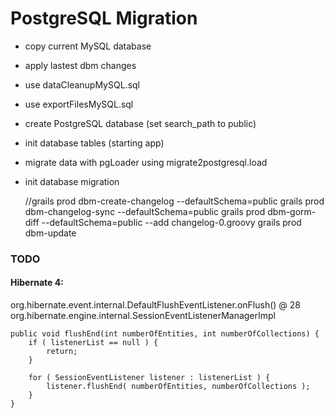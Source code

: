
# PostgreSQL Migration

- copy current MySQL database
- apply lastest dbm changes


- use dataCleanupMySQL.sql
- use exportFilesMySQL.sql


- create PostgreSQL database (set search_path to public)
- init database tables (starting app)
- migrate data with pgLoader using migrate2postgresql.load


- init database migration


    //grails prod dbm-create-changelog --defaultSchema=public
    grails prod dbm-changelog-sync --defaultSchema=public
    grails prod dbm-gorm-diff --defaultSchema=public --add changelog-0.groovy
    grails prod dbm-update

### TODO

#### Hibernate 4:
org.hibernate.event.internal.DefaultFlushEventListener.onFlush() @ 28
org.hibernate.engine.internal.SessionEventListenerManagerImpl

	public void flushEnd(int numberOfEntities, int numberOfCollections) { 
		if ( listenerList == null ) { 
			return; 
		} 
 
		for ( SessionEventListener listener : listenerList ) { 
			listener.flushEnd( numberOfEntities, numberOfCollections ); 
		} 
	}